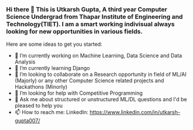 ### Hi there 👋 This is Utkarsh Gupta, A third year Computer Science Undergrad from Thapar Institute of Engineering and Technology(TIET). I am a smart working indivisual always looking for new opportunities in various fields.

Here are some ideas to get you started:

- 🔭 I’m currently working on Machine Learning, Data Science and Data Analysis
- 🌱 I’m currently learning Django
- 👯 I’m looking to collaborate on a Research opportunity in field of ML/AI (Majorly) or any other Computer Science related projects and Hackathons (Minorly)
- 🤔 I’m looking for help with Competitive Programming
- 💬 Ask me about structured or unstructured ML/DL questions and I'd be pleased to help you
- 📫 How to reach me: LinkedIn: https://www.linkedin.com/in/utkarsh-gupta007/

